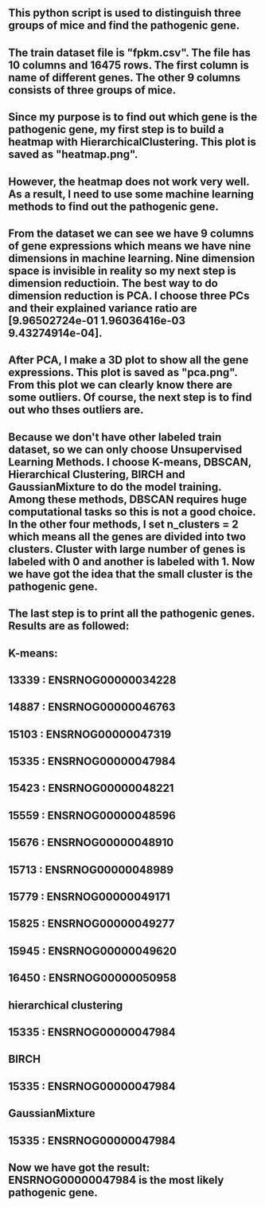 ## This python script is used to distinguish three groups of mice and find the pathogenic gene.

## The train dataset file is "fpkm.csv". The file has 10 columns and 16475 rows. The first column is name of different genes. The other 9 columns consists of three groups of mice.

## Since my purpose is to find out which gene is the pathogenic gene, my first step is to build a heatmap with HierarchicalClustering. This plot is saved as "heatmap.png".

## However, the heatmap does not work very well. As a result, I need to use some machine learning methods to find out the pathogenic gene. 

## From the dataset we can see we have 9 columns of gene expressions which means we have nine dimensions in machine learning. Nine dimension space is invisible in reality so my next step is dimension reductioin. The best way to do dimension reduction is PCA. I choose three PCs and their explained variance ratio are [9.96502724e-01 1.96036416e-03 9.43274914e-04].

## After PCA, I make a 3D plot to show all the gene expressions. This plot is saved as "pca.png". From this plot we can clearly know there are some outliers. Of course, the next step is to find out who thses outliers are.

## Because we don't have other labeled train dataset, so we can only choose Unsupervised Learning Methods. I choose K-means, DBSCAN, Hierarchical Clustering, BIRCH and GaussianMixture to do the model training. Among these methods, DBSCAN requires huge computational tasks so this is not a good choice. In the other four methods, I set n_clusters = 2 which means all the genes are divided into two clusters. Cluster with large number of genes is labeled with 0 and another is labeled with 1. Now we have got the idea that the small cluster is the pathogenic gene. 

## The last step is to print all the pathogenic genes. Results are as followed:

## K-means:
## 13339 : ENSRNOG00000034228
## 14887 : ENSRNOG00000046763
## 15103 : ENSRNOG00000047319
## 15335 : ENSRNOG00000047984
## 15423 : ENSRNOG00000048221
## 15559 : ENSRNOG00000048596
## 15676 : ENSRNOG00000048910
## 15713 : ENSRNOG00000048989
## 15779 : ENSRNOG00000049171
## 15825 : ENSRNOG00000049277
## 15945 : ENSRNOG00000049620
## 16450 : ENSRNOG00000050958

## hierarchical clustering
## 15335 : ENSRNOG00000047984

## BIRCH
## 15335 : ENSRNOG00000047984

## GaussianMixture
## 15335 : ENSRNOG00000047984

## Now we have got the result: ENSRNOG00000047984 is the most likely pathogenic gene.